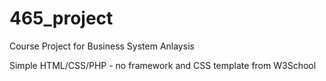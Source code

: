# 465_project

Course Project for Business System Anlaysis

Simple HTML/CSS/PHP - no framework and CSS template from W3School
